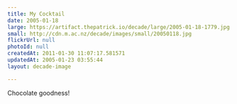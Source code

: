 ```yaml
---
title: My Cocktail
date: 2005-01-18
large: https://artifact.thepatrick.io/decade/large/2005-01-18-1779.jpg
small: http://cdn.m.ac.nz/decade/images/small/20050118.jpg
flickrUrl: null
photoId: null
createdAt: 2011-01-30 11:07:17.581571
updatedAt: 2005-01-23 03:55:44
layout: decade-image

---
```

Chocolate goodness!
